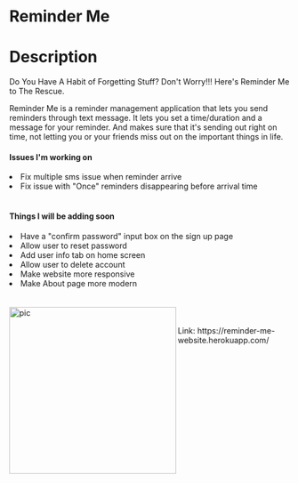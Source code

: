 # Reminder Me

# Description

Do You Have A Habit of Forgetting Stuff? Don't Worry!!!
Here's Reminder Me to The Rescue.

Reminder Me is a reminder management application
that lets you send reminders through text message.
It lets you set a time/duration and a message for your
reminder. And makes sure that it's sending out right on
time, not letting you or your friends miss out on the
important things in life.


<h4>Issues I'm working on</h4>
<li>Fix multiple sms issue when reminder arrive</li>
<li>Fix issue with "Once" reminders disappearing before arrival time</li>
<br />
<h4>Things I will be adding soon</h4>
<li>Have a "confirm password" input box on the sign up page</li>
<li>Allow user to reset password</li>
<li>Add user info tab on home screen</li>
<li>Allow user to delete account</li>
<li>Make website more responsive</li>
<li>Make About page more modern</li>

<br />
<br />
<img src="https://www.quickanddirtytips.com/sites/default/files/images/11666/types-of-reminders.png" alt="pic" width="300" align="left">
<br />
<br />
Link: https://reminder-me-website.herokuapp.com/
